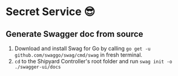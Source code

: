# Secret Service 😎


## Generate  Swagger doc from source

1. Download and install Swag for Go by calling `go get -u github.com/swaggo/swag/cmd/swag` in fresh terminal.
2. `cd` to the Shipyard Controller's root folder and run `swag init -o ./swagger-ui/docs`